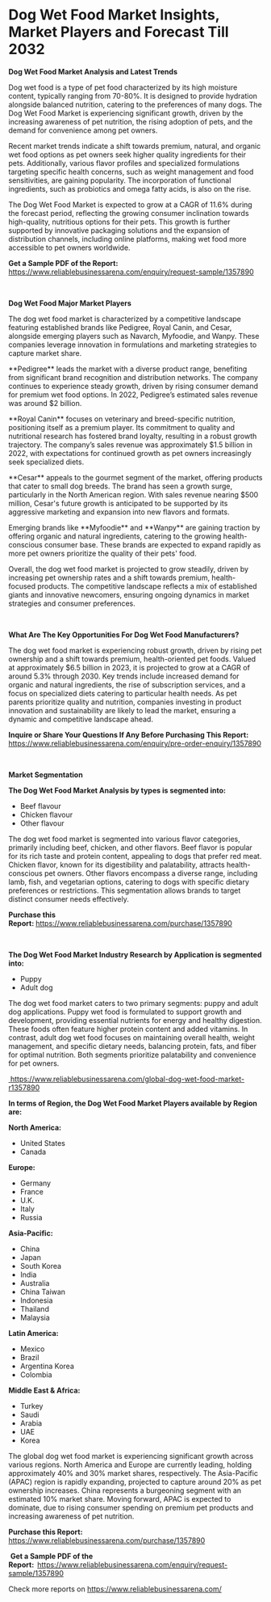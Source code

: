 <p><h1>Dog Wet Food Market Insights, Market Players and Forecast Till 2032</h1></p><p><strong>Dog Wet Food Market Analysis and Latest Trends</strong></p>
<p><p>Dog wet food is a type of pet food characterized by its high moisture content, typically ranging from 70-80%. It is designed to provide hydration alongside balanced nutrition, catering to the preferences of many dogs. The Dog Wet Food Market is experiencing significant growth, driven by the increasing awareness of pet nutrition, the rising adoption of pets, and the demand for convenience among pet owners.</p><p>Recent market trends indicate a shift towards premium, natural, and organic wet food options as pet owners seek higher quality ingredients for their pets. Additionally, various flavor profiles and specialized formulations targeting specific health concerns, such as weight management and food sensitivities, are gaining popularity. The incorporation of functional ingredients, such as probiotics and omega fatty acids, is also on the rise.</p><p>The Dog Wet Food Market is expected to grow at a CAGR of 11.6% during the forecast period, reflecting the growing consumer inclination towards high-quality, nutritious options for their pets. This growth is further supported by innovative packaging solutions and the expansion of distribution channels, including online platforms, making wet food more accessible to pet owners worldwide.</p></p>
<p><strong>Get a Sample PDF of the Report:&nbsp;</strong> <a href="https://www.reliablebusinessarena.com/enquiry/request-sample/1357890?utm_campaign=3270&utm_medium=2&utm_source=Github&utm_content=ia&utm_term=04042025&utm_id=dog-wet-food">https://www.reliablebusinessarena.com/enquiry/request-sample/1357890</a></p>
<p>&nbsp;</p>
<p><strong>Dog Wet Food Major Market Players</strong></p>
<p><p>The dog wet food market is characterized by a competitive landscape featuring established brands like Pedigree, Royal Canin, and Cesar, alongside emerging players such as Navarch, Myfoodie, and Wanpy. These companies leverage innovation in formulations and marketing strategies to capture market share.</p><p>**Pedigree** leads the market with a diverse product range, benefiting from significant brand recognition and distribution networks. The company continues to experience steady growth, driven by rising consumer demand for premium wet food options. In 2022, Pedigree’s estimated sales revenue was around $2 billion.</p><p>**Royal Canin** focuses on veterinary and breed-specific nutrition, positioning itself as a premium player. Its commitment to quality and nutritional research has fostered brand loyalty, resulting in a robust growth trajectory. The company’s sales revenue was approximately $1.5 billion in 2022, with expectations for continued growth as pet owners increasingly seek specialized diets.</p><p>**Cesar** appeals to the gourmet segment of the market, offering products that cater to small dog breeds. The brand has seen a growth surge, particularly in the North American region. With sales revenue nearing $500 million, Cesar's future growth is anticipated to be supported by its aggressive marketing and expansion into new flavors and formats.</p><p>Emerging brands like **Myfoodie** and **Wanpy** are gaining traction by offering organic and natural ingredients, catering to the growing health-conscious consumer base. These brands are expected to expand rapidly as more pet owners prioritize the quality of their pets' food.</p><p>Overall, the dog wet food market is projected to grow steadily, driven by increasing pet ownership rates and a shift towards premium, health-focused products. The competitive landscape reflects a mix of established giants and innovative newcomers, ensuring ongoing dynamics in market strategies and consumer preferences.</p></p>
<p>&nbsp;</p>
<p><strong>What Are The Key Opportunities For Dog Wet Food Manufacturers?</strong></p>
<p><p>The dog wet food market is experiencing robust growth, driven by rising pet ownership and a shift towards premium, health-oriented pet foods. Valued at approximately $6.5 billion in 2023, it is projected to grow at a CAGR of around 5.3% through 2030. Key trends include increased demand for organic and natural ingredients, the rise of subscription services, and a focus on specialized diets catering to particular health needs. As pet parents prioritize quality and nutrition, companies investing in product innovation and sustainability are likely to lead the market, ensuring a dynamic and competitive landscape ahead.</p></p>
<p><strong>Inquire or Share Your Questions If Any Before Purchasing This Report:</strong> <a href="https://www.reliablebusinessarena.com/enquiry/pre-order-enquiry/1357890?utm_campaign=3270&utm_medium=2&utm_source=Github&utm_content=ia&utm_term=04042025&utm_id=dog-wet-food">https://www.reliablebusinessarena.com/enquiry/pre-order-enquiry/1357890</a></p>
<p>&nbsp;</p>
<p><strong>Market Segmentation</strong></p>
<p><strong>The Dog Wet Food Market Analysis by types is segmented into:</strong></p>
<p><ul><li>Beef flavour</li><li>Chicken flavour</li><li>Other flavour</li></ul></p>
<p><p>The dog wet food market is segmented into various flavor categories, primarily including beef, chicken, and other flavors. Beef flavor is popular for its rich taste and protein content, appealing to dogs that prefer red meat. Chicken flavor, known for its digestibility and palatability, attracts health-conscious pet owners. Other flavors encompass a diverse range, including lamb, fish, and vegetarian options, catering to dogs with specific dietary preferences or restrictions. This segmentation allows brands to target distinct consumer needs effectively.</p></p>
<p><strong>Purchase this Report:&nbsp;</strong><a href="https://www.reliablebusinessarena.com/purchase/1357890?utm_campaign=3270&utm_medium=2&utm_source=Github&utm_content=ia&utm_term=04042025&utm_id=dog-wet-food">https://www.reliablebusinessarena.com/purchase/1357890</a></p>
<p>&nbsp;</p>
<p><strong>The Dog Wet Food Market Industry Research by Application is segmented into:</strong></p>
<p><ul><li>Puppy</li><li>Adult dog</li></ul></p>
<p><p>The dog wet food market caters to two primary segments: puppy and adult dog applications. Puppy wet food is formulated to support growth and development, providing essential nutrients for energy and healthy digestion. These foods often feature higher protein content and added vitamins. In contrast, adult dog wet food focuses on maintaining overall health, weight management, and specific dietary needs, balancing protein, fats, and fiber for optimal nutrition. Both segments prioritize palatability and convenience for pet owners.</p></p>
<p><a href="https://www.reliablebusinessarena.com/global-dog-wet-food-market-r1357890?utm_campaign=3270&utm_medium=2&utm_source=Github&utm_content=ia&utm_term=04042025&utm_id=dog-wet-food">&nbsp;https://www.reliablebusinessarena.com/global-dog-wet-food-market-r1357890</a></p>
<p><strong>In terms of Region, the Dog Wet Food Market Players available by Region are:</strong></p>
<p>
    <p> <strong> North America: </strong>
        <ul>
            <li>United States</li>
            <li>Canada</li>
        </ul>
        </p> 
    <p> <strong> Europe: </strong>
        <ul>
            <li>Germany</li>
            <li>France</li>
            <li>U.K.</li>
            <li>Italy</li>
            <li>Russia</li>
        </ul>
        </p> 
    <p> <strong> Asia-Pacific: </strong>
        <ul>
            <li>China</li>
            <li>Japan</li>
            <li>South Korea</li>
            <li>India</li>
            <li>Australia</li>
            <li>China Taiwan</li>
            <li>Indonesia</li>
            <li>Thailand</li>
            <li>Malaysia</li>
        </ul>
        </p> 
    <p> <strong> Latin America: </strong>
        <ul>
            <li>Mexico</li>
            <li>Brazil</li>
            <li>Argentina Korea</li>
            <li>Colombia</li>
        </ul>
        </p> 
    <p> <strong> Middle East & Africa: </strong>
        <ul>
            <li>Turkey</li>
            <li>Saudi</li>
            <li>Arabia</li>
            <li>UAE</li>
            <li>Korea</li>
        </ul>
    </p>
    </p>
<p><p>The global dog wet food market is experiencing significant growth across various regions. North America and Europe are currently leading, holding approximately 40% and 30% market shares, respectively. The Asia-Pacific (APAC) region is rapidly expanding, projected to capture around 20% as pet ownership increases. China represents a burgeoning segment with an estimated 10% market share. Moving forward, APAC is expected to dominate, due to rising consumer spending on premium pet products and increasing awareness of pet nutrition.</p></p>
<p><strong>Purchase this Report: </strong><a href="https://www.reliablebusinessarena.com/purchase/1357890?utm_campaign=3270&utm_medium=2&utm_source=Github&utm_content=ia&utm_term=04042025&utm_id=dog-wet-food">https://www.reliablebusinessarena.com/purchase/1357890</a></p>
<p>&nbsp;<strong>Get a Sample PDF of the Report:&nbsp;&nbsp;</strong><a href="https://www.reliablebusinessarena.com/enquiry/request-sample/1357890?utm_campaign=3270&utm_medium=2&utm_source=Github&utm_content=ia&utm_term=04042025&utm_id=dog-wet-food">https://www.reliablebusinessarena.com/enquiry/request-sample/1357890</a></p>
<p><strong></strong></p>
<p>Check more reports on <a href="https://www.reliablebusinessarena.com/?utm_campaign=3270&utm_medium=2&utm_source=Github&utm_content=ia&utm_term=04042025&utm_id=dog-wet-food">https://www.reliablebusinessarena.com/</a></p>